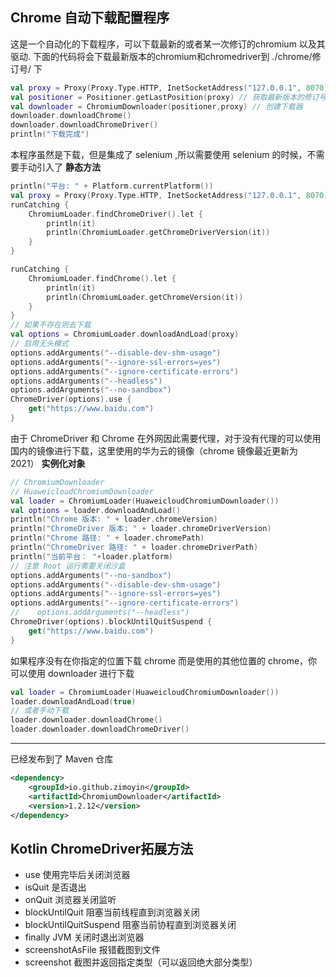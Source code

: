 ## Chrome 自动下载配置程序

这是一个自动化的下载程序，可以下载最新的或者某一次修订的chromium 以及其驱动.
下面的代码将会下载最新版本的chromium和chromedriver到 ./chrome/修订号/ 下
```kotlin
val proxy = Proxy(Proxy.Type.HTTP, InetSocketAddress("127.0.0.1", 8070))
val positioner = Positioner.getLastPosition(proxy) // 获取最新版本的修订号
val downloader = ChromiumDownloader(positioner,proxy) // 创建下载器
downloader.downloadChrome()
downloader.downloadChromeDriver()
println("下载完成")
```
本程序虽然是下载，但是集成了 selenium ,所以需要使用 selenium 的时候，不需要手动引入了
**静态方法**
```kotlin
println("平台: " + Platform.currentPlatform())
val proxy = Proxy(Proxy.Type.HTTP, InetSocketAddress("127.0.0.1", 8070))
runCatching {
    ChromiumLoader.findChromeDriver().let {
        println(it)
        println(ChromiumLoader.getChromeDriverVersion(it))
    }
}

runCatching {
    ChromiumLoader.findChrome().let {
        println(it)
        println(ChromiumLoader.getChromeVersion(it))
    }
}
// 如果不存在则去下载
val options = ChromiumLoader.downloadAndLoad(proxy)
// 启用无头模式
options.addArguments("--disable-dev-shm-usage")
options.addArguments("--ignore-ssl-errors=yes")
options.addArguments("--ignore-certificate-errors")
options.addArguments("--headless")
options.addArguments("--no-sandbox")
ChromeDriver(options).use {
    get("https://www.baidu.com")
}
```
由于 ChromeDriver 和 Chrome 在外网因此需要代理，对于没有代理的可以使用国内的镜像进行下载，这里使用的华为云的镜像（chrome 镜像最近更新为 2021）
**实例化对象**
```kotlin
// ChromiumDownloader
// HuaweicloudChromiumDownloader
val loader = ChromiumLoader(HuaweicloudChromiumDownloader())
val options = loader.downloadAndLoad()
println("Chrome 版本: " + loader.chromeVersion)
println("ChromeDriver 版本: " + loader.chromeDriverVersion)
println("Chrome 路径: " + loader.chromePath)
println("ChromeDriver 路径: " + loader.chromeDriverPath)
println("当前平台： "+loader.platform)
// 注意 Root 运行需要关闭沙盒
options.addArguments("--no-sandbox")
options.addArguments("--disable-dev-shm-usage")
options.addArguments("--ignore-ssl-errors=yes")
options.addArguments("--ignore-certificate-errors")
//    options.addArguments("--headless")
ChromeDriver(options).blockUntilQuitSuspend {
    get("https://www.baidu.com")
}
```

如果程序没有在你指定的位置下载 chrome 而是使用的其他位置的 chrome，你可以使用 downloader 进行下载
```kotlin
val loader = ChromiumLoader(HuaweicloudChromiumDownloader())
loader.downloadAndLoad(true)
// 或者手动下载
loader.downloader.downloadChrome()
loader.downloader.downloadChromeDriver()
```
---- 
已经发布到了 Maven 仓库
```xml
<dependency>
    <groupId>io.github.zimoyin</groupId>
    <artifactId>ChromiumDownloader</artifactId>
    <version>1.2.12</version>
</dependency>
```

## Kotlin ChromeDriver拓展方法
* use 使用完毕后关闭浏览器
* isQuit 是否退出
* onQuit 浏览器关闭监听
* blockUntilQuit 阻塞当前线程直到浏览器关闭
* blockUntilQuitSuspend 阻塞当前协程直到浏览器关闭
* finally JVM 关闭时退出浏览器
* screenshotAsFile 报错截图到文件
* screenshot 截图并返回指定类型（可以返回绝大部分类型）